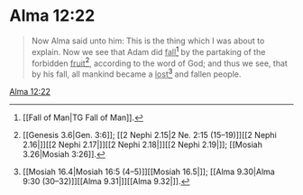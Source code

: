 # Alma 12:22

> Now Alma said unto him: This is the thing which I was about to explain. Now we see that Adam did <u>fall</u>[^a] by the partaking of the forbidden <u>fruit</u>[^b], according to the word of God; and thus we see, that by his fall, all mankind became a <u>lost</u>[^c] and fallen people.

[Alma 12:22](https://www.churchofjesuschrist.org/study/scriptures/bofm/alma/12?lang=eng&id=p22#p22)


[^a]: [[Fall of Man|TG Fall of Man]].  
[^b]: [[Genesis 3.6|Gen. 3:6]]; [[2 Nephi 2.15|2 Ne. 2:15 (15–19)]][[2 Nephi 2.16|]][[2 Nephi 2.17|]][[2 Nephi 2.18|]][[2 Nephi 2.19|]]; [[Mosiah 3.26|Mosiah 3:26]].  
[^c]: [[Mosiah 16.4|Mosiah 16:5 (4–5)]][[Mosiah 16.5|]]; [[Alma 9.30|Alma 9:30 (30–32)]][[Alma 9.31|]][[Alma 9.32|]].  
